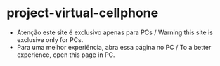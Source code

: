 # project-virtual-cellphone
 - Atenção este site é exclusivo apenas para PCs / Warning this site is exclusive only for PCs.
 - Para uma melhor experiência, abra essa página no PC / To a better experience, open this page in PC.
